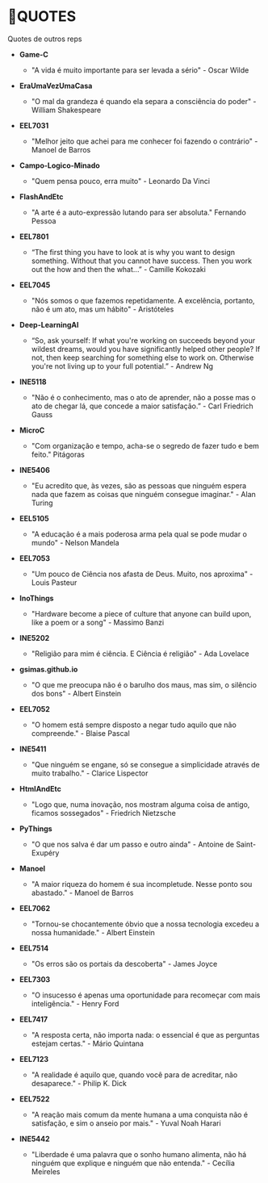 # 📃QUOTES
Quotes de outros reps

- **Game-C**
  - "A vida é muito importante para ser levada a sério" - Oscar Wilde

- **EraUmaVezUmaCasa**
  - "O mal da grandeza é quando ela separa a consciência do poder" - William Shakespeare

- **EEL7031**
  - "Melhor jeito que achei para me conhecer foi fazendo o contrário" - Manoel de Barros

- **Campo-Logico-Minado**
  - "Quem pensa pouco, erra muito" - Leonardo Da Vinci

- **FlashAndEtc**
  - "A arte é a auto-expressão lutando para ser absoluta." Fernando Pessoa

- **EEL7801**
  - “The first thing you have to look at is why you want to design something. Without that you cannot have success. Then you work out the how and then the what...” - Camille Kokozaki
  
- **EEL7045**
  - "Nós somos o que fazemos repetidamente. A excelência, portanto, não é um ato, mas um hábito" - Aristóteles

- **Deep-LearningAI**
  - “So, ask yourself: If what you're working on succeeds beyond your wildest dreams, would you have significantly helped other people? If not, then keep searching for something else to work on. Otherwise you're not living up to your full potential.” - Andrew Ng
  
- **INE5118**
  - "Não é o conhecimento, mas o ato de aprender, não a posse mas o ato de chegar lá, que concede a maior satisfação.” - Carl Friedrich Gauss

- **MicroC**
  - "Com organização e tempo, acha-se o segredo de fazer tudo e bem feito." Pitágoras

- **INE5406**
  - "Eu acredito que, às vezes, são as pessoas que ninguém espera nada que fazem as coisas que ninguém consegue imaginar." - Alan Turing

- **EEL5105**
  - "A educação é a mais poderosa arma pela qual se pode mudar o mundo" - Nelson Mandela

- **EEL7053**
  - "Um pouco de Ciência nos afasta de Deus. Muito, nos aproxima" - Louis Pasteur

- **InoThings**
  - "Hardware become a piece of culture that anyone can build upon, like a poem or a song" - Massimo Banzi

- **INE5202**
  - "Religião para mim é ciência. E Ciência é religião" - Ada Lovelace

- **gsimas.github.io**
  - "O que me preocupa não é o barulho dos maus, mas sim, o silêncio dos bons" - Albert Einstein

- **EEL7052**
  - "O homem está sempre disposto a negar tudo aquilo que não compreende." - Blaise Pascal

- **INE5411**
  - "Que ninguém se engane, só se consegue a simplicidade através de muito trabalho." - Clarice Lispector

- **HtmlAndEtc**
  - "Logo que, numa inovação, nos mostram alguma coisa de antigo, ficamos sossegados" - Friedrich Nietzsche

- **PyThings**
  - "O que nos salva é dar um passo e outro ainda" - Antoine de Saint-Exupéry
  
- **Manoel**
  - "A maior riqueza do homem é sua incompletude. Nesse ponto sou abastado." - Manoel de Barros
  
- **EEL7062**
  - "Tornou-se chocantemente óbvio que a nossa tecnologia excedeu a nossa humanidade." - Albert Einstein
  
- **EEL7514**
  - "Os erros são os portais da descoberta" - James Joyce
  
- **EEL7303**
  - "O insucesso é apenas uma oportunidade para recomeçar com mais inteligência." - Henry Ford
  
- **EEL7417**
  - "A resposta certa, não importa nada: o essencial é que as perguntas estejam certas." - Mário Quintana
  
- **EEL7123**
  - "A realidade é aquilo que, quando você para de acreditar, não desaparece." - Philip K. Dick
  
- **EEL7522**
  - "A reação mais comum da mente humana a uma conquista não é satisfação, e sim o anseio por mais." - Yuval Noah Harari
  
- **INE5442**
  - "Liberdade é uma palavra que o sonho humano alimenta, não há ninguém que explique e ninguém que não entenda." - Cecília Meireles


